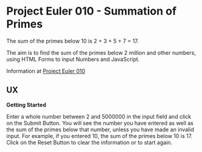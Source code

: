 # Project Euler 010 - Summation of Primes

The sum of the primes below 10 is 2 + 3 + 5 + 7 = 17.

The aim is to find the sum of the primes below 2 million and other numbers, using HTML Forms to input Numbers and JavaScript.

Information at [Project Euler 010](https://projecteuler.net/problem=10)

## UX

**Getting Started**

Enter a whole number between 2 and 5000000 in the input field and click on the Submit Button.  You will see the number you have entered as well as the sum of the primes below that number, unless you have made an invalid input.  For example, if you entered 10, the sum of the primes below 10 is 17.  Click on the Reset Button to clear the information or to start again.